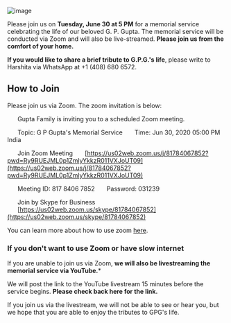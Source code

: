 ![image](https://user-images.githubusercontent.com/67522996/85933558-56e2af80-b8a6-11ea-983d-1563431ca8eb.png)

Please join us on **Tuesday, June 30 at 5 PM** for a memorial service celebrating the life of our beloved G. P. Gupta. The memorial service will be conducted via Zoom and will also be live-streamed. **Please join us from the comfort of your home.**

**If you would like to share a brief tribute to G.P.G.'s life**, please write to Harshita via WhatsApp at +1 (408) 680 6572. 

## How to Join

Please join us via Zoom. The zoom invitation is below:

&nbsp;&nbsp;&nbsp;&nbsp;&nbsp;&nbsp;Gupta Family is inviting you to a scheduled Zoom meeting.

&nbsp;&nbsp;&nbsp;&nbsp;&nbsp;&nbsp;Topic: G P Gupta's Memorial Service
&nbsp;&nbsp;&nbsp;&nbsp;&nbsp;&nbsp;Time: Jun 30, 2020 05:00 PM India

&nbsp;&nbsp;&nbsp;&nbsp;&nbsp;&nbsp;Join Zoom Meeting
&nbsp;&nbsp;&nbsp;&nbsp;&nbsp;&nbsp;[https://us02web.zoom.us/j/81784067852?pwd=Ry9RUEJML0p1ZmlyYkkzR011VXJoUT09](https://us02web.zoom.us/j/81784067852?pwd=Ry9RUEJML0p1ZmlyYkkzR011VXJoUT09)

&nbsp;&nbsp;&nbsp;&nbsp;&nbsp;&nbsp;Meeting ID: 817 8406 7852
&nbsp;&nbsp;&nbsp;&nbsp;&nbsp;&nbsp;Password: 031239

&nbsp;&nbsp;&nbsp;&nbsp;&nbsp;&nbsp;Join by Skype for Business
&nbsp;&nbsp;&nbsp;&nbsp;&nbsp;&nbsp;[https://us02web.zoom.us/skype/81784067852](https://us02web.zoom.us/skype/81784067852)

You can learn more about how to use zoom [here](./zoom.html).

### If you don't want to use Zoom or have slow internet

If you are unable to join us via Zoom, **we will also be livestreaming the memorial service via YouTube.*** 

We will post the link to the YouTube livestream 15 minutes before the service begins. **Please check back here for the link.**

If you join us via the livestream, we will not be able to see or hear you, but we hope that you are able to enjoy the tributes to GPG's life. 
